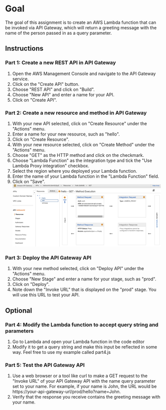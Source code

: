 # Goal
The goal of this assignment is to create an AWS Lambda function that can be invoked via API Gateway, which will return a greeting message with the name of the person passed in as a query parameter.

## Instructions
### Part 1: Create a new REST API in API Gateway
1. Open the AWS Management Console and navigate to the API Gateway service.
2. Click on the "Create API" button.
3. Choose "REST API" and click on "Build".
4. Choose "New API" and enter a name for your API.
5. Click on "Create API".

### Part 2: Create a new resource and method in API Gateway
1. With your new API selected, click on "Create Resource" under the "Actions" menu.
2. Enter a name for your new resource, such as "hello".
3. Click on "Create Resource".
4. With your new resource selected, click on "Create Method" under the "Actions" menu.
5. Choose "GET" as the HTTP method and click on the checkmark.
6. Choose "Lambda Function" as the integration type and tick the "Use Lambda Proxy integration" checkbox.
7. Select the region where you deployed your Lambda function.
8. Enter the name of your Lambda function in the "Lambda Function" field.
9. Click on "Save".
![alt text](https://github.com/VictorBusk/AWS-workshop/blob/main/Images/helloworld.png)

### Part 3: Deploy the API Gateway API
1. With your new method selected, click on "Deploy API" under the "Actions" menu.
2. Choose "New Stage" and enter a name for your stage, such as "prod".
3. Click on "Deploy".
4. Note down the "Invoke URL" that is displayed on the "prod" stage. You will use this URL to test your API.

## Optional
### Part 4: Modify the Lambda function to accept query string and parameters
1. Go to Lambda and open your Lambda function in the code editor
2. Modify it to get a query string and make this input be reflected in some way.
Feel free to use my example called part4.js

### Part 5: Test the API Gateway API
1. Use a web browser or a tool like curl to make a GET request to the "Invoke URL" of your API Gateway API with the name query parameter set to your name.
For example, if your name is John, the URL would be https://your-api-gateway-url/prod/hello?name=John.
2. Verify that the response you receive contains the greeting message with your name.